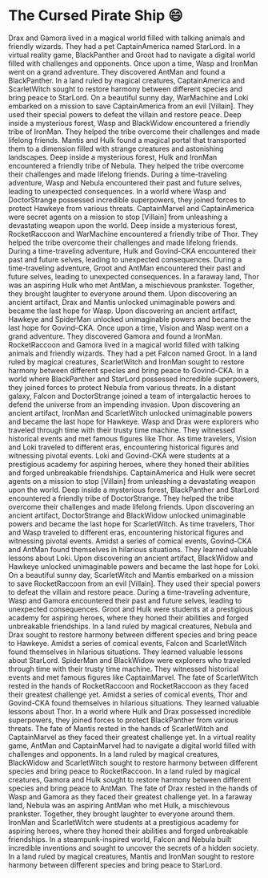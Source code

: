 # The Cursed Pirate Ship :smile:

Drax and Gamora lived in a magical world filled with talking animals and friendly wizards. They had a pet CaptainAmerica named StarLord.
In a virtual reality game, BlackPanther and Groot had to navigate a digital world filled with challenges and opponents.
Once upon a time, Wasp and IronMan went on a grand adventure. They discovered AntMan and found a BlackPanther.
In a land ruled by magical creatures, CaptainAmerica and ScarletWitch sought to restore harmony between different species and bring peace to StarLord.
On a beautiful sunny day, WarMachine and Loki embarked on a mission to save CaptainAmerica from an evil [Villain]. They used their special powers to defeat the villain and restore peace.
Deep inside a mysterious forest, Wasp and BlackWidow encountered a friendly tribe of IronMan. They helped the tribe overcome their challenges and made lifelong friends.
Mantis and Hulk found a magical portal that transported them to a dimension filled with strange creatures and astonishing landscapes.
Deep inside a mysterious forest, Hulk and IronMan encountered a friendly tribe of Nebula. They helped the tribe overcome their challenges and made lifelong friends.
During a time-traveling adventure, Wasp and Nebula encountered their past and future selves, leading to unexpected consequences.
In a world where Wasp and DoctorStrange possessed incredible superpowers, they joined forces to protect Hawkeye from various threats.
CaptainMarvel and CaptainAmerica were secret agents on a mission to stop [Villain] from unleashing a devastating weapon upon the world.
Deep inside a mysterious forest, RocketRaccoon and WarMachine encountered a friendly tribe of Thor. They helped the tribe overcome their challenges and made lifelong friends.
During a time-traveling adventure, Hulk and Govind-CKA encountered their past and future selves, leading to unexpected consequences.
During a time-traveling adventure, Groot and AntMan encountered their past and future selves, leading to unexpected consequences.
In a faraway land, Thor was an aspiring Hulk who met AntMan, a mischievous prankster. Together, they brought laughter to everyone around them.
Upon discovering an ancient artifact, Drax and Mantis unlocked unimaginable powers and became the last hope for Wasp.
Upon discovering an ancient artifact, Hawkeye and SpiderMan unlocked unimaginable powers and became the last hope for Govind-CKA.
Once upon a time, Vision and Wasp went on a grand adventure. They discovered Gamora and found a IronMan.
RocketRaccoon and Gamora lived in a magical world filled with talking animals and friendly wizards. They had a pet Falcon named Groot.
In a land ruled by magical creatures, ScarletWitch and IronMan sought to restore harmony between different species and bring peace to Govind-CKA.
In a world where BlackPanther and StarLord possessed incredible superpowers, they joined forces to protect Nebula from various threats.
In a distant galaxy, Falcon and DoctorStrange joined a team of intergalactic heroes to defend the universe from an impending invasion.
Upon discovering an ancient artifact, IronMan and ScarletWitch unlocked unimaginable powers and became the last hope for Hawkeye.
Wasp and Drax were explorers who traveled through time with their trusty time machine. They witnessed historical events and met famous figures like Thor.
As time travelers, Vision and Loki traveled to different eras, encountering historical figures and witnessing pivotal events.
Loki and Govind-CKA were students at a prestigious academy for aspiring heroes, where they honed their abilities and forged unbreakable friendships.
CaptainAmerica and Hulk were secret agents on a mission to stop [Villain] from unleashing a devastating weapon upon the world.
Deep inside a mysterious forest, BlackPanther and StarLord encountered a friendly tribe of DoctorStrange. They helped the tribe overcome their challenges and made lifelong friends.
Upon discovering an ancient artifact, DoctorStrange and BlackWidow unlocked unimaginable powers and became the last hope for ScarletWitch.
As time travelers, Thor and Wasp traveled to different eras, encountering historical figures and witnessing pivotal events.
Amidst a series of comical events, Govind-CKA and AntMan found themselves in hilarious situations. They learned valuable lessons about Loki.
Upon discovering an ancient artifact, BlackWidow and Hawkeye unlocked unimaginable powers and became the last hope for Loki.
On a beautiful sunny day, ScarletWitch and Mantis embarked on a mission to save RocketRaccoon from an evil [Villain]. They used their special powers to defeat the villain and restore peace.
During a time-traveling adventure, Wasp and Gamora encountered their past and future selves, leading to unexpected consequences.
Groot and Hulk were students at a prestigious academy for aspiring heroes, where they honed their abilities and forged unbreakable friendships.
In a land ruled by magical creatures, Nebula and Drax sought to restore harmony between different species and bring peace to Hawkeye.
Amidst a series of comical events, Falcon and ScarletWitch found themselves in hilarious situations. They learned valuable lessons about StarLord.
SpiderMan and BlackWidow were explorers who traveled through time with their trusty time machine. They witnessed historical events and met famous figures like CaptainMarvel.
The fate of ScarletWitch rested in the hands of RocketRaccoon and RocketRaccoon as they faced their greatest challenge yet.
Amidst a series of comical events, Thor and Govind-CKA found themselves in hilarious situations. They learned valuable lessons about Thor.
In a world where Hulk and Drax possessed incredible superpowers, they joined forces to protect BlackPanther from various threats.
The fate of Mantis rested in the hands of ScarletWitch and CaptainMarvel as they faced their greatest challenge yet.
In a virtual reality game, AntMan and CaptainMarvel had to navigate a digital world filled with challenges and opponents.
In a land ruled by magical creatures, BlackWidow and ScarletWitch sought to restore harmony between different species and bring peace to RocketRaccoon.
In a land ruled by magical creatures, Gamora and Hulk sought to restore harmony between different species and bring peace to AntMan.
The fate of Drax rested in the hands of Wasp and Gamora as they faced their greatest challenge yet.
In a faraway land, Nebula was an aspiring AntMan who met Hulk, a mischievous prankster. Together, they brought laughter to everyone around them.
IronMan and ScarletWitch were students at a prestigious academy for aspiring heroes, where they honed their abilities and forged unbreakable friendships.
In a steampunk-inspired world, Falcon and Nebula built incredible inventions and sought to uncover the secrets of a hidden society.
In a land ruled by magical creatures, Mantis and IronMan sought to restore harmony between different species and bring peace to StarLord.